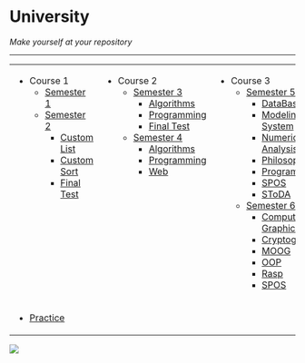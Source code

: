 # University

<i> Make yourself at your repository </i>

<hr>
<table>
<tr >
<td valign="top">
 
  * Course 1
    * [Semester 1](https://github.com/chastis/UniversityStuff)
    * [Semester 2](https://github.com/chastis/UniversityStuff/tree/master/Semester_2)
      * [Custom List](https://github.com/chastis/UniversityStuff/tree/master/Semester_2/MyList)
      * [Custom Sort](https://github.com/chastis/UniversityStuff/tree/master/Semester_2/MySort)
      * [Final Test](https://github.com/chastis/UniversityStuff/tree/master/Semester_2/TestOOP2)
       
<td valign="top">

  * Course 2
    * [Semester 3](https://github.com/chastis/UniversityStuff/tree/master/Semester_3)
      * [Algorithms](https://github.com/chastis/UniversityStuff/tree/master/Semester_3/Algorithms)
      * [Programming](https://github.com/chastis/UniversityStuff/tree/master/Semester_3/Programming)
      * [Final Test](https://github.com/chastis/UniversityStuff/tree/master/Semester_3/ExamOOP1)
    * [Semester 4](https://github.com/chastis/UniversityStuff/tree/master/Semester_4)
      * [Algorithms](https://github.com/chastis/UniversityStuff/tree/master/Semester_4/Algorithms)
      * [Programming](https://github.com/chastis/UniversityStuff/tree/master/Semester_4/Programming)
      * [Web](https://github.com/chastis/UniversityStuff/tree/master/Semester_4/Web)
      
<td valign="top">

  * Course 3
    * [Semester 5](https://github.com/chastis/UniversityStuff/tree/master/Semester_5)
      * [DataBase](https://github.com/chastis/UniversityStuff/tree/master/Semester_5/DataBase)
      * [Modeling System](https://github.com/chastis/UniversityStuff/tree/master/Semester_5/ModelingSystem)
      * [Numerical Analysis](https://github.com/chastis/UniversityStuff/tree/master/Semester_5/NumericalAnalysis)
      * [Philosophy](https://github.com/chastis/UniversityStuff/tree/master/Semester_5/Philosophy)
      * [Programming](https://github.com/chastis/UniversityStuff/tree/master/Semester_5/Programming)
      * [SPOS](https://github.com/chastis/UniversityStuff/tree/master/Semester_5/SPOS)
      * [SToDA](https://github.com/chastis/UniversityStuff/tree/master/Semester_5/SToDA)
    * [Semester 6](https://github.com/chastis/UniversityStuff/tree/master/Semester_6)
      * [Computer Graphics](https://github.com/chastis/UniversityStuff/tree/master/Semester_6/CompGraph)
      * [Сryptography](https://github.com/chastis/UniversityStuff/tree/master/Semester_6/Crypto)
      * [MOOG](https://github.com/chastis/UniversityStuff/tree/master/Semester_6/MOOG)
      * [OOP](https://github.com/chastis/UniversityStuff/tree/master/Semester_6/OOP)
      * [Rasp](https://github.com/chastis/UniversityStuff/tree/master/Semester_6/Rasp)
      * [SPOS](https://github.com/chastis/UniversityStuff/tree/master/Semester_6/SPOS)
      
       
<td valign="top">

  * Course 4
    * [Semester 7](https://github.com/chastis/UniversityStuff/tree/master/Semester_7)
      * [Metaprogramming](https://github.com/chastis/UniversityStuff/tree/master/Semester_7/Metaprogramming)
      * [Publishing Systems](https://github.com/chastis/UniversityStuff/tree/master/Semester_7/PublishingSystems)
    * [Semester 8](https://github.com/chastis/UniversityStuff)

</tr>
<tr>
<td colspan="4">
 
   * [Practice](https://github.com/chastis/UniversityStuff/tree/master/Practice)
 
</tr>
</table>



![](sheva_quotes.png)